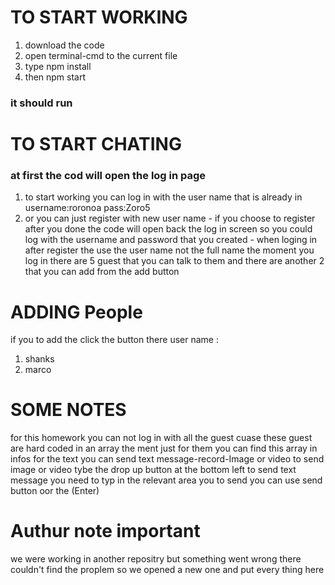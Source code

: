 # TO START WORKING
1) download the code
2) open terminal-cmd to the current file
3) type npm install
4) then npm start
### it should run
# TO START CHATING
### at first the cod will open the log in page
1) to start working you can log in with the user name that is already in 
username:roronoa
pass:Zoro5
2) or you can just register with new user name - if you choose to register after you done the code will open back the log in screen so you could log with the username and password that you created - when loging in after register the use the user name not the full name
the moment you log in there are 5 guest that you can talk to them and there are another 2 that you can add from the add button

# ADDING People
if you to add the click the button there user name :
1) shanks
2) marco
# SOME NOTES
for this homework you can not log in with all the guest cuase these guest are hard coded in an array the ment just for them you can find this array in infos
for the text you can send text message-record-Image or video 
to send image or video tybe the drop up button at the bottom left 
to send text message you need to typ in the relevant area you to send you can use send button oor the (Enter)
# Authur note important
we were working in another repositry but something went wrong there couldn't find the proplem so we opened a new one and put every thing here
